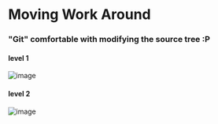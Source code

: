 # Moving Work Around

### "Git" comfortable with modifying the source tree :P

#### level 1
![image](https://github.com/SitthaKlaphanich/COM-LAB-I-LabSheet-Week-11/assets/144195906/db425af9-29e2-4355-96d6-eb20ba1be469)

#### level 2
![image](https://github.com/SitthaKlaphanich/COM-LAB-I-LabSheet-Week-11/assets/144195906/90bec7f5-10e4-46a6-854e-0f54f24268dc)

